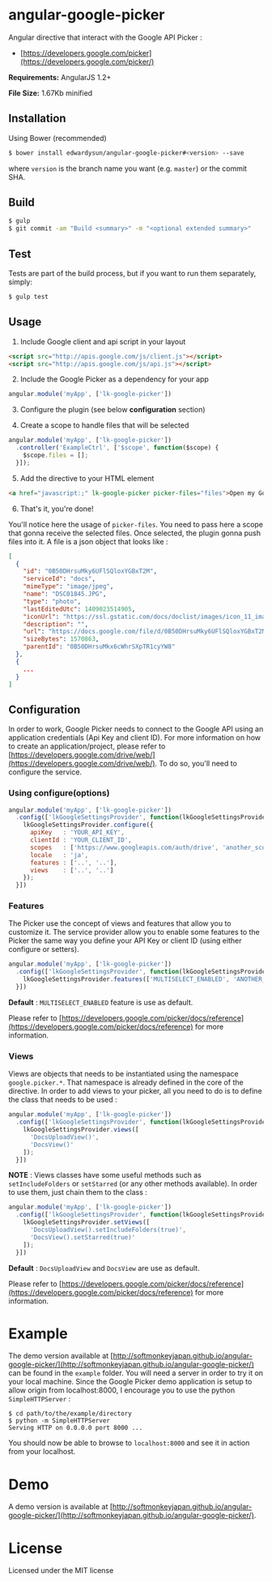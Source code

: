 angular-google-picker
=====================

Angular directive that interact with the Google API Picker :
* [https://developers.google.com/picker](https://developers.google.com/picker/)

**Requirements:** AngularJS 1.2+

**File Size:** 1.67Kb minified


## Installation

Using Bower (recommended)

```bash
$ bower install edwardysun/angular-google-picker#<version> --save
```

where `version` is the branch name you want (e.g. `master`) or the commit SHA.

## Build

```bash
$ gulp
$ git commit -am "Build <summary>" -m "<optional extended summary>"
```

## Test

Tests are part of the build process, but if you want to run them separately, simply:

```bash
$ gulp test
```

## Usage

1. Include Google client and api script in your layout

  ```html
  <script src="http://apis.google.com/js/client.js"></script>
  <script src="http://apis.google.com/js/api.js"></script>
  ```

2. Include the Google Picker as a dependency for your app

  ```js
  angular.module('myApp', ['lk-google-picker'])
  ```

3. Configure the plugin (see below **configuration** section)

4. Create a scope to handle files that will be selected

  ```js
  angular.module('myApp', ['lk-google-picker'])
    .controller('ExampleCtrl', ['$scope', function($scope) {
      $scope.files = [];
    }]);
  ```

5. Add the directive to your HTML element

  ```html
  <a href="javascript:;" lk-google-picker picker-files="files">Open my Google Drive</a>
  ```

6. That's it, you're done!

You'll notice here the usage of `picker-files`. You need to pass here a scope that gonna receive the selected files. Once selected, the plugin gonna push files into it. A file is a json object that looks like :

```json
[
  {
    "id": "0B50DHrsuMky6UFlSQloxYGBxT2M",
    "serviceId": "docs",
    "mimeType": "image/jpeg",
    "name": "DSC01845.JPG",
    "type": "photo",
    "lastEditedUtc": 1409023514905,
    "iconUrl": "https://ssl.gstatic.com/docs/doclist/images/icon_11_image_list.png",
    "description": "",
    "url": "https://docs.google.com/file/d/0B50DHrsuMky6UFlSQloxYGBxT2M/edit?usp=drive_web",
    "sizeBytes": 1570863,
    "parentId": "0B50DHrsuMkx6cWhrSXpTR1cyYW8"
  },
  {
    ...
  }
]
```

## Configuration

In order to work, Google Picker needs to connect to the Google API using an application credentials (Api Key and client ID). For more information on how to create an application/project, please refer to [https://developers.google.com/drive/web/](https://developers.google.com/drive/web/). To do so, you'll need to configure the service.


### Using configure(options)

```js
angular.module('myApp', ['lk-google-picker'])
  .config(['lkGoogleSettingsProvider', function(lkGoogleSettingsProvider) {
    lkGoogleSettingsProvider.configure({
      apiKey   : 'YOUR_API_KEY',
      clientId : 'YOUR_CLIENT_ID',
      scopes   : ['https://www.googleapis.com/auth/drive', 'another_scope', 'and_another'],
      locale   : 'ja',
      features : ['..', '..'],
      views    : ['..', '..']
    });
  }])
```

### Features

The Picker use the concept of views and features that allow you to customize it. The service provider allow you to enable some features to the Picker the same way you define your API Key or client ID (using either configure or setters).

```js
angular.module('myApp', ['lk-google-picker'])
  .config(['lkGoogleSettingsProvider', function(lkGoogleSettingsProvider) {
    lkGoogleSettingsProvider.features(['MULTISELECT_ENABLED', 'ANOTHER_ONE']);
  }])
```

**Default** : `MULTISELECT_ENABLED` feature is use as default.

Please refer to [https://developers.google.com/picker/docs/reference](https://developers.google.com/picker/docs/reference) for more information.

### Views

Views are objects that needs to be instantiated using the namespace `google.picker.*`. That namespace is already defined in the core of the directive. In order to add views to your picker, all you need to do is to define the class that needs to be used :

```js
angular.module('myApp', ['lk-google-picker'])
  .config(['lkGoogleSettingsProvider', function(lkGoogleSettingsProvider) {
    lkGoogleSettingsProvider.views([
      'DocsUploadView()',
      'DocsView()'
    ]);
  }])
```

**NOTE** : Views classes have some useful methods such as `setIncludeFolders` or `setStarred` (or any other methods available). In order to use them, just chain them to the class :

```js
angular.module('myApp', ['lk-google-picker'])
  .config(['lkGoogleSettingsProvider', function(lkGoogleSettingsProvider) {
    lkGoogleSettingsProvider.setViews([
      'DocsUploadView().setIncludeFolders(true)',
      'DocsView().setStarred(true)'
    ]);
  }])
```

**Default** : `DocsUploadView` and `DocsView` are use as default.

Please refer to [https://developers.google.com/picker/docs/reference](https://developers.google.com/picker/docs/reference) for more information.

# Example

The demo version available at [http://softmonkeyjapan.github.io/angular-google-picker/](http://softmonkeyjapan.github.io/angular-google-picker/) can be found in the `example` folder.
You will need a server in order to try it on your local machine. Since the Google Picker demo application is setup to allow origin from localhost:8000, I encourage you to use the python `SimpleHTTPServer` :

```shell
$ cd path/to/the/example/directory
$ python -m SimpleHTTPServer
Serving HTTP on 0.0.0.0 port 8000 ...
```

You should now be able to browse to `localhost:8000` and see it in action from your localhost.

# Demo

A demo version is available at [http://softmonkeyjapan.github.io/angular-google-picker/](http://softmonkeyjapan.github.io/angular-google-picker/).

# License
Licensed under the MIT license
